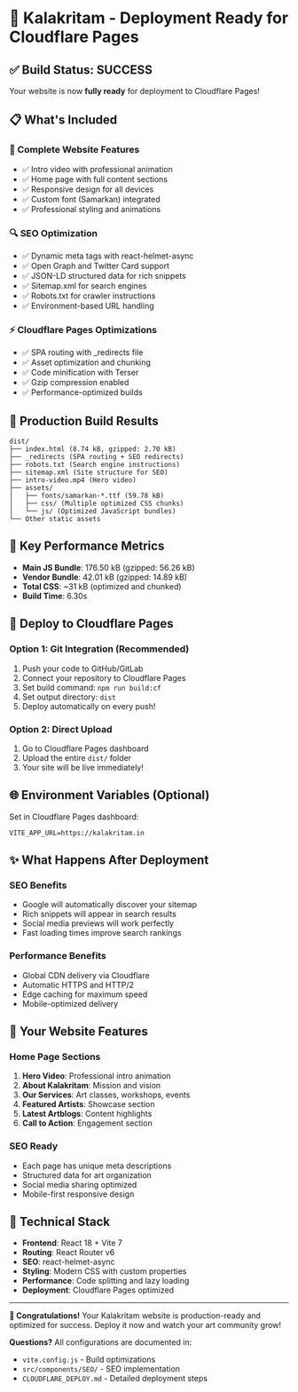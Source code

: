 # 🚀 Kalakritam - Deployment Ready for Cloudflare Pages

## ✅ Build Status: SUCCESS

Your website is now **fully ready** for deployment to Cloudflare Pages! 

## 📋 What's Included

### 🎯 Complete Website Features
- ✅ Intro video with professional animation
- ✅ Home page with full content sections
- ✅ Responsive design for all devices
- ✅ Custom font (Samarkan) integrated
- ✅ Professional styling and animations

### 🔍 SEO Optimization
- ✅ Dynamic meta tags with react-helmet-async
- ✅ Open Graph and Twitter Card support
- ✅ JSON-LD structured data for rich snippets
- ✅ Sitemap.xml for search engines
- ✅ Robots.txt for crawler instructions
- ✅ Environment-based URL handling

### ⚡ Cloudflare Pages Optimizations
- ✅ SPA routing with _redirects file
- ✅ Asset optimization and chunking
- ✅ Code minification with Terser
- ✅ Gzip compression enabled
- ✅ Performance-optimized builds

## 📁 Production Build Results

```
dist/
├── index.html (8.74 kB, gzipped: 2.70 kB)
├── _redirects (SPA routing + SEO redirects)
├── robots.txt (Search engine instructions)
├── sitemap.xml (Site structure for SEO)
├── intro-video.mp4 (Hero video)
├── assets/
│   ├── fonts/samarkan-*.ttf (59.78 kB)
│   ├── css/ (Multiple optimized CSS chunks)
│   └── js/ (Optimized JavaScript bundles)
└── Other static assets
```

## 🎯 Key Performance Metrics
- **Main JS Bundle**: 176.50 kB (gzipped: 56.26 kB)
- **Vendor Bundle**: 42.01 kB (gzipped: 14.89 kB)
- **Total CSS**: ~31 kB (optimized and chunked)
- **Build Time**: 6.30s

## 🚀 Deploy to Cloudflare Pages

### Option 1: Git Integration (Recommended)
1. Push your code to GitHub/GitLab
2. Connect your repository to Cloudflare Pages
3. Set build command: `npm run build:cf`
4. Set output directory: `dist`
5. Deploy automatically on every push!

### Option 2: Direct Upload
1. Go to Cloudflare Pages dashboard
2. Upload the entire `dist/` folder
3. Your site will be live immediately!

## 🌐 Environment Variables (Optional)
Set in Cloudflare Pages dashboard:
```
VITE_APP_URL=https://kalakritam.in
```

## ✨ What Happens After Deployment

### SEO Benefits
- Google will automatically discover your sitemap
- Rich snippets will appear in search results
- Social media previews will work perfectly
- Fast loading times improve search rankings

### Performance Benefits
- Global CDN delivery via Cloudflare
- Automatic HTTPS and HTTP/2
- Edge caching for maximum speed
- Mobile-optimized delivery

## 🎨 Your Website Features

### Home Page Sections
1. **Hero Video**: Professional intro animation
2. **About Kalakritam**: Mission and vision
3. **Our Services**: Art classes, workshops, events
4. **Featured Artists**: Showcase section
5. **Latest Artblogs**: Content highlights
6. **Call to Action**: Engagement section

### SEO Ready
- Each page has unique meta descriptions
- Structured data for art organization
- Social media sharing optimized
- Mobile-first responsive design

## 🔧 Technical Stack
- **Frontend**: React 18 + Vite 7
- **Routing**: React Router v6
- **SEO**: react-helmet-async
- **Styling**: Modern CSS with custom properties
- **Performance**: Code splitting and lazy loading
- **Deployment**: Cloudflare Pages optimized

---

**🎉 Congratulations!** Your Kalakritam website is production-ready and optimized for success. Deploy it now and watch your art community grow!

**Questions?** All configurations are documented in:
- `vite.config.js` - Build optimizations
- `src/components/SEO/` - SEO implementation  
- `CLOUDFLARE_DEPLOY.md` - Detailed deployment steps
